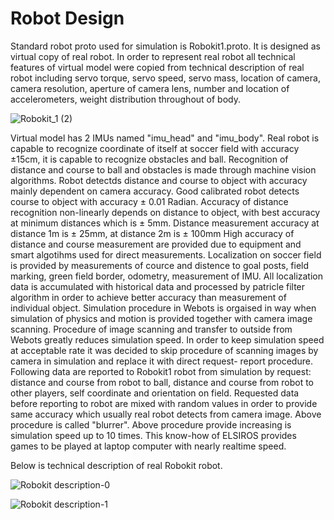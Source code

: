 # Robot Design
Standard robot proto used for simulation is Robokit1.proto. It is designed as virtual copy of real robot.
In order to represent real robot all technical features of virtual model were copied from technical description of real robot including servo torque, servo speed, servo mass, location of camera, camera resolution, aperture of camera lens, number and location of accelerometers, weight distribution throughout of body.

![Robokit_1 (2)](https://user-images.githubusercontent.com/57300002/133002574-91c5ca77-854d-4866-92b9-37d8ef317cd5.png)

Virtual model has 2 IMUs named "imu_head" and "imu_body".
Real robot is capable to recognize coordinate of itself at soccer field with accuracy ±15cm, it is capable to recognize obstacles and ball. 
Recognition of distance and course to ball and obstacles is made through machine vision algorithms. Robot detectds distance and course to object with accuracy mainly dependent on camera accuracy.
Good calibrated robot detects course to object with accuracy ± 0.01 Radian. Accuracy of distance recognition non-linearly depends on distance to object, with best accuracy at minimum distances which is ± 5mm.
Distance measurement accuracy at distance 1m is ± 25mm, at distance 2m is ± 100mm
High accuracy of distance and course measurement are provided due to equipment and smart algotihms used for direct measurements.
Localization on soccer field is provided by measurements of cource and distence to goal posts, field marking, green field border, odometry, measurement of IMU.
All localization data is accumulated with historical data and processed by patricle filter algorithm in order to achieve better accuracy than measurement of individual object.
Simulation procedure in Webots is orgaised in way when simulation of physics and motion is provided together with camera image scanning. 
Procedure of image scanning and transfer to outside from Webots greatly reduces simulation speed. 
In order to keep simulation speed at acceptable rate it was decided to skip procedure of scanning images by camera in simulation and replace it with direct request- report procedure.
Following data are reported to Robokit1 robot from simulation by request: distance and course from robot to ball, distance and course from robot to other players, self coordinate and orientation on field.
Requested data before reporting to robot are mixed with random values in order to provide same accuracy which usually real robot detects from camera image. 
Above procedure is called "blurrer". Above procedure provide increasing is simulation speed up to 10 times. This know-how of ELSIROS provides games to be played at laptop computer with nearly realtime speed.

Below is technical description of real Robokit robot.

![Robokit description-0](https://user-images.githubusercontent.com/57300002/133003954-6c4c3827-8f13-4a8a-9528-364fb16dd564.jpg)

![Robokit description-1](https://user-images.githubusercontent.com/57300002/133003963-c74acbd5-3d44-4ffd-adee-4b687d35d40c.jpg)



